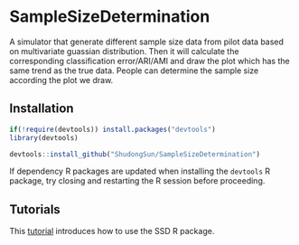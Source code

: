 # SampleSizeDetermination
A simulator that generate different sample size data from pilot data based on multivariate guassian distribution. Then it will calculate the corresponding classification error/ARI/AMI and draw the plot which has the same trend as the true data. People can determine the sample size according the plot we draw.

## Installation
```r
if(!require(devtools)) install.packages("devtools")
library(devtools)

devtools::install_github("ShudongSun/SampleSizeDetermination")
```
If dependency R packages are updated when installing the `devtools` R package, try closing and restarting the R session before proceeding.

## Tutorials
This [tutorial](https://htmlpreview.github.io/?https://github.com/ShudongSun/SampleSizeDetermination/vignettes/SSD.html) introduces how to use the SSD R package.
